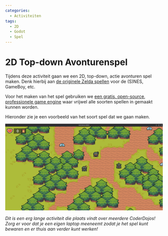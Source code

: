 ```yaml
---
categories:
  - Activiteiten
tags:
  - 2D
  - Godot
  - Spel
---
```


# 2D Top-down Avonturenspel

Tijdens deze activiteit gaan we een 2D, top-down, actie avonturen spel maken. Denk hierbij aan [de originele Zelda spellen](<https://nl.wikipedia.org/wiki/The_Legend_of_Zelda_(computerspel)>) voor de (S)NES, GameBoy, etc.

Voor het maken van het spel gebruiken we [een gratis, open-source, professionele game engine](https://godotengine.org/) waar vrijwel alle soorten spellen in gemaakt kunnen worden.

Hieronder zie je een voorbeeld van het soort spel dat we gaan maken.

![Een voorbeeld van het 2D, top-down, actie avonturen spel wat we gaan maken](./resources/example-final-result.png)

_Dit is een erg lange activiteit die plaats vindt over meerdere CoderDojos! Zorg er voor dat je een eigen laptop meeneemt zodat je het spel kunt bewaren en er thuis aan verder kunt werken!_
